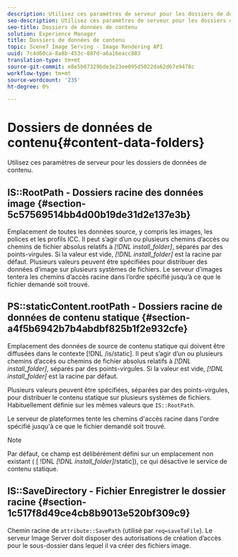 ```yaml
---
description: Utilisez ces paramètres de serveur pour les dossiers de données de contenu.
seo-description: Utilisez ces paramètres de serveur pour les dossiers de données de contenu.
seo-title: Dossiers de données de contenu
solution: Experience Manager
title: Dossiers de données de contenu
topic: Scene7 Image Serving - Image Rendering API
uuid: 7c4d60ca-8a8b-453c-887d-a6a16eacc883
translation-type: tm+mt
source-git-commit: e8e5b07329bde3e23ee095d5022da62d67e9478c
workflow-type: tm+mt
source-wordcount: '235'
ht-degree: 0%

---
```



# Dossiers de données de contenu{#content-data-folders}

Utilisez ces paramètres de serveur pour les dossiers de données de contenu.

## IS::RootPath - Dossiers racine des données image {#section-5c57569514bb4d00b19de31d2e137e3b}

Emplacement de toutes les données source, y compris les images, les polices et les profils ICC. Il peut s’agir d’un ou plusieurs chemins d’accès ou chemins de fichier absolus relatifs à *[!DNL install_folder]*, séparés par des points-virgules. Si la valeur est vide, *[!DNL install_folder]* est la racine par défaut. Plusieurs valeurs peuvent être spécifiées pour distribuer des données d’image sur plusieurs systèmes de fichiers. Le serveur d’images tentera les chemins d’accès racine dans l’ordre spécifié jusqu’à ce que le fichier demandé soit trouvé.

## PS::staticContent.rootPath - Dossiers racine de données de contenu statique {#section-a4f5b6942b7b4abdbf825b1f2e932cfe}

Emplacement des données de source de contenu statique qui doivent être diffusées dans le contexte [!DNL /is/static]. Il peut s’agir d’un ou plusieurs chemins d’accès ou chemins de fichier absolus relatifs à *[!DNL install_folder]*, séparés par des points-virgules. Si la valeur est vide, *[!DNL install_folder]* est la racine par défaut.

Plusieurs valeurs peuvent être spécifiées, séparées par des points-virgules, pour distribuer le contenu statique sur plusieurs systèmes de fichiers. Habituellement définie sur les mêmes valeurs que `IS::RootPath`.

Le serveur de plateformes tente les chemins d&#39;accès racine dans l&#39;ordre spécifié jusqu&#39;à ce que le fichier demandé soit trouvé.

>[!NOTE]
>
>Par défaut, ce champ est délibérément défini sur un emplacement non existant ( [ !DNL *[!DNL install_folder]*/static]), ce qui désactive le service de contenu statique.

## IS::SaveDirectory - Fichier Enregistrer le dossier racine {#section-1c517f8d49ce4cb8b9013e520bf309c9}

Chemin racine de `attribute::SavePath` (utilisé par `req=saveToFile`). Le serveur Image Server doit disposer des autorisations de création d’accès pour le sous-dossier dans lequel il va créer des fichiers image.
